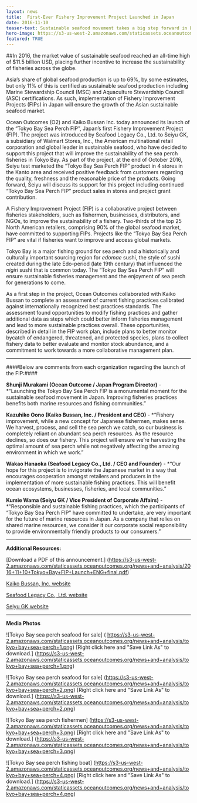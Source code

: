 ```yaml
---
layout: news
title:  First-Ever Fishery Improvement Project Launched in Japan
date: 2016-11-10
teaser-text: Sustainable seafood movement takes a big step forward in East Asia as industry, fishermen, and NGOs come together to launch the “Tokyo Bay Sea Perch FIP”, the first project of its kind in Japan.
hero-image: https://s3-us-west-2.amazonaws.com/staticassets.oceanoutcomes.org/news+and+analysis/hero+images/tokyo-bay-fip-launch-hero.jpg
featured: TRUE
---
```

##In 2016, the market value of sustainable seafood reached an all-time high of $11.5 billion USD, placing further incentive to increase the sustainability of fisheries across the globe. 

Asia’s share of global seafood production is up to 69%, by some estimates, but only 11% of this is certified as sustainable seafood production including Marine Stewardship Council (MSC) and Aquaculture Stewardship Council (ASC) certifications. As such, implementation of Fishery Improvement Projects (FIPs) in Japan will ensure the growth of the Asian sustainable seafood market.

Ocean Outcomes (O2) and Kaiko Bussan Inc. today announced its launch of the “Tokyo Bay Sea Perch FIP”, Japan’s first Fishery Improvement Project (FIP). The project was introduced by Seafood Legacy Co., Ltd. to Seiyu GK, a subsidiary of Walmart Stores, Inc., the American multinational retail corporation and global leader in sustainable seafood, who have decided to support this project that will improve the sustainability of the sea perch fisheries in Tokyo Bay. As part of the project, at the end of October 2016, Seiyu test marketed the “Tokyo Bay Sea Perch FIP” product in 4 stores in the Kanto area and received positive feedback from customers regarding the quality, freshness and the reasonable price of the products. Going forward, Seiyu will discuss its support for this project including continued “Tokyo Bay Sea Perch FIP” product sales in stores and project grant contribution.

A Fishery Improvement Project (FIP) is a collaborative project between fisheries stakeholders, such as fishermen, businesses, distributors, and NGOs, to improve the sustainability of a fishery. Two-thirds of the top 25 North American retailers, comprising 90% of the global seafood market, have committed to supporting FIPs. Projects like the “Tokyo Bay Sea Perch FIP” are vital if fisheries want to improve and access global markets. 

Tokyo Bay is a major fishing ground for sea perch and a historically and culturally important sourcing region for *edomae* sushi, the style of sushi created during the late Edo-period (late 19th century) that influenced the *nigiri* sushi that is common today. The “Tokyo Bay Sea Perch FIP” will ensure sustainable fisheries management and the enjoyment of sea perch for generations to come.

As a first step in the project, Ocean Outcomes collaborated with Kaiko Bussan to complete an assessment of current fishing practices calibrated against internationally recognized best practices standards. The assessment found opportunities to modify fishing practices and gather additional data as steps which could better inform fisheries management and lead to more sustainable practices overall. These opportunities, described in detail in the FIP work plan, include plans to better monitor bycatch of endangered, threatened, and protected species, plans to collect fishery data to better evaluate and monitor stock abundance, and a commitment to work towards a more collaborative management plan.

----

####Below are comments from each organization regarding the launch of the FIP:####

**Shunji Murakami (Ocean Outcome / Japan Program Director)** - *“Launching the Tokyo Bay Sea Perch FIP is a monumental moment for the sustainable seafood movement in Japan. Improving fisheries practices benefits both marine resources and fishing communities.”

**Kazuhiko Oono (Kaiko Bussan, Inc. / President and CEO)** - *“Fishery improvement, while a new concept for Japanese fishermen, makes sense. We harvest, process, and sell the sea perch we catch, so our business is completely reliant on abundant sea perch resources. As the resource declines, so does our fishery. This project will ensure we’re harvesting the optimal amount of sea perch while not negatively affecting the amazing environment in which we work.”

**Wakao Hanaoka (Seafood Legacy Co., Ltd. / CEO and Founder)** - *“Our hope for this project is to invigorate the Japanese market in a way that encourages cooperation amongst retailers and producers in the implementation of more sustainable fishing practices. This will benefit ocean ecosystems, businesses, fisheries, and local communities.” 

**Kumie Wama (Seiyu GK / Vice President of Corporate Affairs)** - *“Responsible and sustainable fishing practices, which the participants of “Tokyo Bay Sea Perch FIP” have committed to undertake, are very important for the future of marine resources in Japan. As a company that relies on shared marine resources, we consider it our corporate social responsibility to provide environmentally friendly products to our consumers.”

----

**Additional Resources:**

[Download a PDF of this announcement.] (https://s3-us-west-2.amazonaws.com/staticassets.oceanoutcomes.org/news+and+analysis/2016+11+10+Tokyo+Bay+FIP+Launch+ENG+final.pdf)

<a href="http://www.daidenmaru.com" target="_blank">Kaiko Bussan, Inc. website</a>

<a href="http://www.seafoodlegacy.com/ja/" target="_blank">Seafood Legacy Co., Ltd. website</a>

<a href="http://www.seiyu.co.jp" target="_blank">Seiyu GK website</a>

----
**Media Photos**

![Tokyo Bay sea perch seafood for sale]
(	https://s3-us-west-2.amazonaws.com/staticassets.oceanoutcomes.org/news+and+analysis/tokyo+bay+sea+perch+1.png)
[Right click here and "Save Link As" to download.] (https://s3-us-west-2.amazonaws.com/staticassets.oceanoutcomes.org/news+and+analysis/tokyo+bay+sea+perch+1.png)


![Tokyo Bay sea perch seafood for sale]
(https://s3-us-west-2.amazonaws.com/staticassets.oceanoutcomes.org/news+and+analysis/tokyo+bay+sea+perch+2.png)
[Right click here and "Save Link As" to download.] (https://s3-us-west-2.amazonaws.com/staticassets.oceanoutcomes.org/news+and+analysis/tokyo+bay+sea+perch+2.png)


![Tokyo Bay sea perch fishermen]
(https://s3-us-west-2.amazonaws.com/staticassets.oceanoutcomes.org/news+and+analysis/tokyo+bay+sea+perch+3.png)
[Right click here and "Save Link As" to download.] (https://s3-us-west-2.amazonaws.com/staticassets.oceanoutcomes.org/news+and+analysis/tokyo+bay+sea+perch+3.png)


![Tokyo Bay sea perch fishing boat]
(https://s3-us-west-2.amazonaws.com/staticassets.oceanoutcomes.org/news+and+analysis/tokyo+bay+sea+perch+4.png)
[Right click here and "Save Link As" to download.] (https://s3-us-west-2.amazonaws.com/staticassets.oceanoutcomes.org/news+and+analysis/tokyo+bay+sea+perch+4.png)

